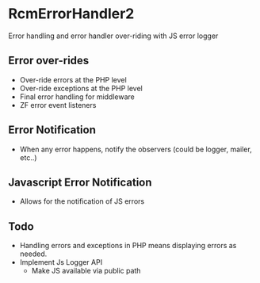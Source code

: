 # RcmErrorHandler2 #

Error handling and error handler over-riding with JS error logger

## Error over-rides ##

- Over-ride errors at the PHP level
- Over-ride exceptions at the PHP level
- Final error handling for middleware
- ZF error event listeners

## Error Notification ##

- When any error happens, notify the observers (could be logger, mailer, etc..)

## Javascript Error Notification ##

- Allows for the notification of JS errors

## Todo ##

- Handling errors and exceptions in PHP means displaying errors as needed.
- Implement Js Logger API
    - Make JS available via public path
